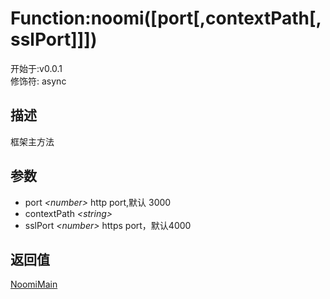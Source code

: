 # Function:noomi([port[,contextPath[,sslPort]]])
<font class="since">开始于:v0.0.1</font>  
修饰符: <font class="modifier">async</font>  
## 描述
框架主方法  
## 参数
+ port *&lt;<font class='datatype'>number</font>&gt;*          http port,默认 3000
+ contextPath *&lt;<font class='datatype'>string</font>&gt;* 
+ sslPort *&lt;<font class='datatype'>number</font>&gt;*       https port，默认4000
  
## 返回值
<font class='datatype'>[NoomiMain](/webroute/api/NoomiMain)</font>  

